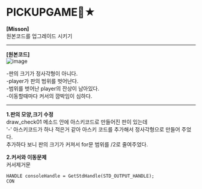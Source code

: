 # PICKUPGAME🎈★

**[Misson]**   
원본코드를 업그레이드 시키기
___
**[원본코드]**   
![image](https://user-images.githubusercontent.com/48702158/196640431-7f355785-ab59-4355-ada6-3ecad5dd8526.png)  

-판의 크기가 정사각형이 아니다.  
-player가 판의 범위를 벗어난다.  
-범위를 벗어난 player의 잔상이 남아있다.  
-이동할때마다 커서의 깜박임이 심하다.  

___
**1.판의 모양,크기 수정**  
draw_check01 메소드 안에 아스키코드로 만들어진 판이 있는데   
'-' 아스키코드가 하나 적은거 같아 아스키 코드를 추가해서 정사각형으로 만들어 주었다.    
추가하다 보니 판의 크기가 커져서 for문 범위를 /2로 줄여주었다.  

**2.커서와 이동문제**  
커서제거문
```
HANDLE consoleHandle = GetStdHandle(STD_OUTPUT_HANDLE);
CON
```




